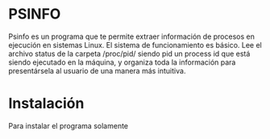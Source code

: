 # PSINFO

Psinfo es un programa que te permite extraer información de procesos en ejecución en sistemas Linux. El sistema de funcionamiento es básico. Lee el archivo status de la carpeta /proc/pid/ siendo pid un process id que está siendo ejecutado en la máquina, y organiza toda la información para presentársela al usuario de una manera más intuitiva. 

# Instalación
Para instalar el programa solamente 
